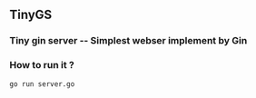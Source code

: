 ## TinyGS
### Tiny gin server -- Simplest webser implement by Gin

### How to run it ?
``` go run server.go ```

